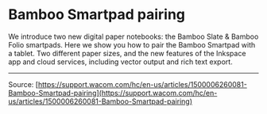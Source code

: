 # Bamboo Smartpad pairing

We introduce two new digital paper notebooks: the Bamboo Slate & Bamboo Folio smartpads. Here we show you how to pair the Bamboo Smartpad with a tablet. Two different paper sizes, and the new features of the Inkspace app and cloud services, including vector output and rich text export.

---
Source: [https://support.wacom.com/hc/en-us/articles/1500006260081-Bamboo-Smartpad-pairing](https://support.wacom.com/hc/en-us/articles/1500006260081-Bamboo-Smartpad-pairing)
